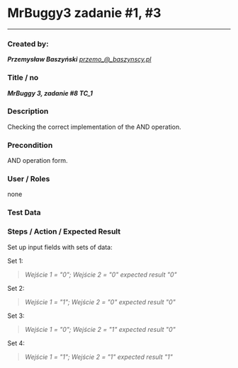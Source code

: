 # MrBuggy3 zadanie #1, #3 
****
### Created by:

***Przemysław Baszyński***
*przemo_@_baszynscy.pl*

### Title / no
***MrBuggy 3, zadanie #8 TC_1***

### Description

Checking the correct implementation of the AND operation.

### Precondition

AND operation form.

### User / Roles

none

### Test Data



### Steps / Action / Expected Result

Set up input fields with sets of data:

Set 1: 
> *Wejście 1 = "0"; Wejście 2 = "0" expected result "0"*

Set 2: 
> *Wejście 1 = "1"; Wejście 2 = "0" expected result "0"*

Set 3: 
> *Wejście 1 = "0"; Wejście 2 = "1" expected result "0"*

Set 4: 
> *Wejście 1 = "1"; Wejście 2 = "1"  expected result "1"*



